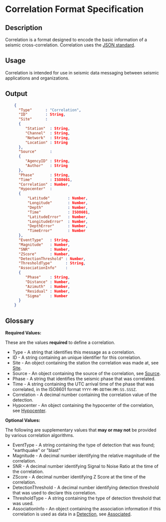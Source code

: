 # Correlation Format Specification

## Description

Correlation is a format designed to encode the basic information of a seismic
cross-correlation.  Correlation uses the [JSON standard](http://www.json.org).

## Usage
Correlation is intended for use in seismic data messaging between seismic
applications and organizations.

## Output
```json
    {
      "Type"      : "Correlation",
      "ID"        : String,
      "Site"      :
      {
         "Station"  : String,
         "Channel"  : String,
         "Network"  : String,
         "Location" : String
      },
      "Source"      :
      {
         "AgencyID" : String,
         "Author"   : String
      },
      "Phase"       : String,
      "Time"        : ISO8601,
      "Correlation" : Number,
      "Hypocenter"  :
      {
          "Latitude"        : Number,
          "Longitude"       : Number,
          "Depth"           : Number,         
          "Time"            : ISO8601,
          "LatitudeError"   : Number,
          "LongitudeError"  : Number,
          "DepthError"      : Number,
          "TimeError"       : Number
      },      
      "EventType"   : String,
      "Magnitude"   : Number,
      "SNR"         : Number,
      "ZScore"      : Number,
      "DetectionThreshold" : Number,
      "ThresholdType"      : String,
      "AssociationInfo"    :
      {
         "Phase"    : String,
         "Distance" : Number,
         "Azimuth"  : Number,
         "Residual" : Number,
         "Sigma"    : Number
      }
    }
```

## Glossary
**Required Values:**

These are the values **required** to define a correlation.
* Type - A string that identifies this message as a correlation.
* ID - A string containing an unique identifier for this correlation.
* Site - An object containing the station the correlation was made at, see
[Site](Site.md).
* Source - An object containing the source of the correlation, see
[Source](Source.md).
* Phase - A string that identifies the seismic phase that was correlated.
* Time - A string containing the UTC arrival time of the phase that was
correlated, in the ISO8601 format `YYYY-MM-DDTHH:MM:SS.SSSZ`.
* Correlation - A decimal number containing the correlation value of the
detection.
* Hypocenter - An object containing the hypocenter of the correlation, see
[Hypocenter](Hypocenter.md).

**Optional Values:**

The following are supplementary values that **may or may not** be provided by
various correlation algorithms.
* EventType - A string containing the type of detection that was found;
"earthquake" or "blast"
* Magnitude - A decimal number identifying the relative magnitude of the
correlation.
* SNR - A decimal number identifying Signal to Noise Ratio at the time of the
correlation.
* ZScore - A decimal number identifying Z Score at the time of the correlation.
* DetectionThreshold - A decimal number identifying detection threshold that was
used to declare this correlation.
* ThresholdType - A string containing the type of detection threshold that was
used.
* AssociationInfo - An object containing the association information if this
correlation is used as data in a [Detection](Detection.md), see
[Associated](Associated.md).
